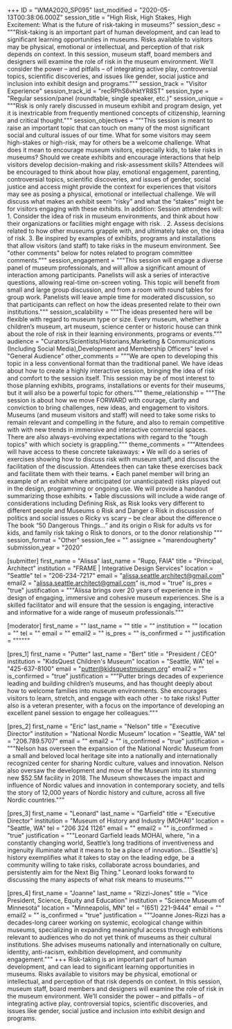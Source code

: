 +++
ID = "WMA2020_SP095"
last_modified = "2020-05-13T00:38:06.000Z"
session_title = "High Risk, High Stakes, High Excitement: What is the future of risk-taking in museums?"
session_desc = """Risk-taking is an important part of human development, and can lead to significant learning opportunities in museums. Risks available to visitors may be physical, emotional or intellectual, and perception of that risk depends on context. In this session, museum staff, board members and designers will examine the role of risk in the museum environment. We’ll consider the power – and pitfalls – of integrating active play, controversial topics, scientific discoveries, and issues like gender, social justice and inclusion into exhibit design and programs."""
session_track = "Visitor Experience"
session_track_id = "recRPhS6vhktYR8ST"
session_type = "Regular session/panel (roundtable, single speaker, etc.)"
session_unique = """Risk is only rarely discussed in museum exhibit and program design, yet it is inextricable from frequently mentioned concepts of citizenship, learning and critical thought."""
session_objectives = """This session is meant to raise an important topic that can touch on many of the most significant social and cultural issues of our time.   What for some visitors may seem high-stakes or high-risk, may for others be a welcome challenge. What does it mean to encourage museum visitors, especially kids, to take risks in museums? Should we create exhibits and encourage interactions that help visitors develop decision-making and risk-assessment skills? Attendees will be encouraged to think about how play, emotional engagement, parenting, controversial topics, scientific discoveries, and issues of gender, social justice and access might provide the context for experiences that visitors may see as posing a physical, emotional or intellectual challenge. We will discuss what makes an exhibit seem “risky” and what the “stakes” might be for visitors engaging with these exhibits. In addition: Session attendees will: 1.      Consider the idea of risk in museum environments, and think about how their organizations or facilities might engage with risk. . 2.      Assess decisions related to how other museums grapple with, and ultimately take on, the idea of risk. 3.      Be inspired by examples of exhibits, programs and installations that allow visitors (and staff) to take risks in the museum environment. See "other comments" below for notes related to program committee comments."""
session_engagement = """This session will engage a diverse panel of museum professionals, and will allow a significant amount of interaction among participants. Panelists will ask a series of interactive questions, allowing real-time on-screen voting.  This topic will benefit from small and large group discussion, and from a room with round tables for group work. Panelists will leave ample time for moderated discussion, so that participants can reflect on how the ideas presented relate to their own institutions."""
session_scalability = """The ideas presented here will be flexible with regard to museum type or size. Every museum, whether a children’s museum, art museum, science center or historic house can think about the role of risk in their learning environments, programs or events."""
audience = "Curators/Scientists/Historians,Marketing & Communications (Including Social Media),Development and Membership Officers"
level = "General Audience"
other_comments = """We are open to developing this topic in a less conventional format than the traditional panel. We have ideas about how to create a highly interactive session, bringing the idea of risk and comfort to the session itself. This session may be of most interest to those planning exhibits, programs, installations or events for their museums, but it will also be a powerful topic for others."""
theme_relationship = """The session is about how we move FORWARD with courage, clarity and conviction to bring challenges, new ideas, and engagement to visitors. Museums (and museum visitors and staff) will need to take some risks to remain relevant and compelling in the future, and also to remain competitive with with new trends in immersive and interactive commercial spaces. There are also always-evolving expectations with regard to the "tough topics" with which society is grappling."""
theme_comments = """Attendees will have access to these concrete takeaways: • We will do a series of exercises showing how to discuss risk with museum staff, and discuss the facilitation of the discussion. Attendees then can take these exercises back and facilitate them with their teams.  • Each panel member will bring an example of an exhibit where anticipated (or unanticipated) risks played out in the design, programming or ongoing use. We will provide a handout summarizing those exhibits.  • Table discussions will include a wide range of considerations including Defining Risk, as Risk looks very different to different people and Museums o Risk and Danger o Risk in discussion of politics and social issues  o Ricky vs scary – be clear about the difference o The book “50 Dangerous Things…” and its origin o Risk for adults vs for kids, and family risk taking o Risk to donors, or to the donor relationship """
session_format = "Other"
session_fee = ""
assignee = "marendougherty"
submission_year = "2020"

[submitter]
first_name = "Alissa"
last_name = "Rupp, FAIA"
title = "Principal, Architect"
institution = "FRAME | Integrative Design Services"
location = "Seattle"
tel = "206-234-7217"
email = "alissa.seattle.architect@gmail.com"
email2 = "alissa.seattle.architect@gmail.com"
is_mod = "true"
is_pres = "true"
justification = """Alissa brings over 20 years of experience in the design of engaging, immersive and cohesive museum experiences. She is a skilled facilitator and will ensure that the session is engaging, interactive and informative for a wide range of museum professionals."""

[moderator]
first_name = ""
last_name = ""
title = ""
institution = ""
location = ""
tel = ""
email = ""
email2 = ""
is_pres = ""
is_confirmed = ""
justification = """"""

[pres_1]
first_name = "Putter"
last_name = "Bert"
title = "President / CEO"
institution = "KidsQuest Children's Museum"
location = "Seattle, WA"
tel = "425-637-8100"
email = "putter@kidsquestmuseum.org"
email2 = ""
is_confirmed = "true"
justification = """Putter brings decades of experience leading and building children’s museums, and has thought deeply about how to welcome families into museum environments. She encourages visitors to learn, stretch, and engage with each other - to take risks! Putter also is a veteran presenter, with a focus on the importance of  developing an excellent panel session to engage her colleagues."""

[pres_2]
first_name = "Eric"
last_name = "Nelson"
title = "Executive Director"
institution = "National Nordic Museum"
location = "Seattle, WA"
tel = "206.789.5707"
email = ""
email2 = ""
is_confirmed = "true"
justification = """Nelson has overseen the expansion of the National Nordic Museum from a small and beloved local heritage site into a nationally and internationally recognized center for sharing Nordic culture, values and innovation. Nelson also oversaw the development and move of the Museum into its stunning new $52.5M facility in 2018. The Museum showcases the impact and influence of Nordic values and innovation in contemporary society, and tells the story of 12,000 years of Nordic history and culture, across all five Nordic countries."""

[pres_3]
first_name = "Leonard"
last_name = "Garfield"
title = "Executive Director"
institution = "Museum of History and Industry (MOHAI)"
location = "Seattle, WA"
tel = "206 324 1126"
email = ""
email2 = ""
is_confirmed = "true"
justification = """Leonard Garfield leads MOHAI, where, "in a constantly changing world, Seattle’s long traditions of inventiveness and ingenuity illuminate what it means to be a place of innovation... [Seattle's] history exemplifies what it takes to stay on the leading edge, be a community willing to take risks, collaborate across boundaries, and persistently aim for the Next Big Thing." Leonard looks forward to discussing the many aspects of what risk means to museums."""

[pres_4]
first_name = "Joanne"
last_name = "Rizzi-Jones"
title = "Vice President, Science, Equity and Education"
institution = "Science Museum of Minnesota"
location = "Minneapolis, MN"
tel = "(651) 221-9444"
email = ""
email2 = ""
is_confirmed = "true"
justification = """Joanne Jones-Rizzi has a decades-long career working on systemic, ecological change within museums, specializing in expanding meaningful access through exhibitions relevant to audiences who do not yet think of museums as their cultural institutions. She advises museums nationally and internationally on culture, identity, anti-racism, exhibition development, and community engagement."""
+++
Risk-taking is an important part of human development, and can lead to significant learning opportunities in museums. Risks available to visitors may be physical, emotional or intellectual, and perception of that risk depends on context. In this session, museum staff, board members and designers will examine the role of risk in the museum environment. We’ll consider the power – and pitfalls – of integrating active play, controversial topics, scientific discoveries, and issues like gender, social justice and inclusion into exhibit design and programs.